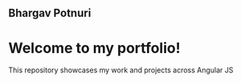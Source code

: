 ## Bhargav Potnuri
# Welcome to my portfolio!
This repository showcases my work and projects across Angular JS
